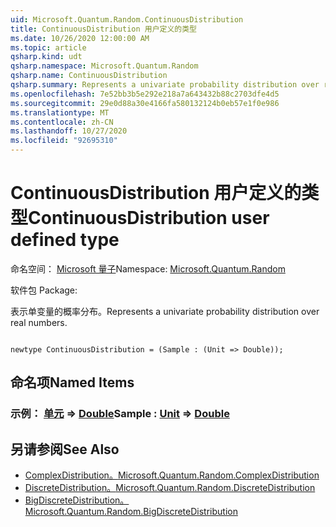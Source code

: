 ```yaml
---
uid: Microsoft.Quantum.Random.ContinuousDistribution
title: ContinuousDistribution 用户定义的类型
ms.date: 10/26/2020 12:00:00 AM
ms.topic: article
qsharp.kind: udt
qsharp.namespace: Microsoft.Quantum.Random
qsharp.name: ContinuousDistribution
qsharp.summary: Represents a univariate probability distribution over real numbers.
ms.openlocfilehash: 7e52bb3b5e292e218a7a643432b88c2703dfe4d5
ms.sourcegitcommit: 29e0d88a30e4166fa580132124b0eb57e1f0e986
ms.translationtype: MT
ms.contentlocale: zh-CN
ms.lasthandoff: 10/27/2020
ms.locfileid: "92695310"
---
```

# <a name="continuousdistribution-user-defined-type"></a><span data-ttu-id="e619c-102">ContinuousDistribution 用户定义的类型</span><span class="sxs-lookup"><span data-stu-id="e619c-102">ContinuousDistribution user defined type</span></span>

<span data-ttu-id="e619c-103">命名空间： [Microsoft 量子](xref:Microsoft.Quantum.Random)</span><span class="sxs-lookup"><span data-stu-id="e619c-103">Namespace: [Microsoft.Quantum.Random](xref:Microsoft.Quantum.Random)</span></span>

<span data-ttu-id="e619c-104">软件包 [](https://nuget.org/packages/)</span><span class="sxs-lookup"><span data-stu-id="e619c-104">Package: [](https://nuget.org/packages/)</span></span>


<span data-ttu-id="e619c-105">表示单变量的概率分布。</span><span class="sxs-lookup"><span data-stu-id="e619c-105">Represents a univariate probability distribution over real numbers.</span></span>

```qsharp

newtype ContinuousDistribution = (Sample : (Unit => Double));
```



## <a name="named-items"></a><span data-ttu-id="e619c-106">命名项</span><span class="sxs-lookup"><span data-stu-id="e619c-106">Named Items</span></span>

### <a name="sample--unit--double"></a><span data-ttu-id="e619c-107">示例： [单元](xref:microsoft.quantum.lang-ref.unit) => [Double](xref:microsoft.quantum.lang-ref.double)</span><span class="sxs-lookup"><span data-stu-id="e619c-107">Sample : [Unit](xref:microsoft.quantum.lang-ref.unit) => [Double](xref:microsoft.quantum.lang-ref.double)</span></span> 



## <a name="see-also"></a><span data-ttu-id="e619c-108">另请参阅</span><span class="sxs-lookup"><span data-stu-id="e619c-108">See Also</span></span>

- [<span data-ttu-id="e619c-109">ComplexDistribution。</span><span class="sxs-lookup"><span data-stu-id="e619c-109">Microsoft.Quantum.Random.ComplexDistribution</span></span>](xref:Microsoft.Quantum.Random.ComplexDistribution)
- [<span data-ttu-id="e619c-110">DiscreteDistribution。</span><span class="sxs-lookup"><span data-stu-id="e619c-110">Microsoft.Quantum.Random.DiscreteDistribution</span></span>](xref:Microsoft.Quantum.Random.DiscreteDistribution)
- [<span data-ttu-id="e619c-111">BigDiscreteDistribution。</span><span class="sxs-lookup"><span data-stu-id="e619c-111">Microsoft.Quantum.Random.BigDiscreteDistribution</span></span>](xref:Microsoft.Quantum.Random.BigDiscreteDistribution)